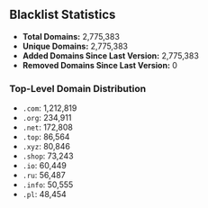 ## Blacklist Statistics

- **Total Domains:** 2,775,383
- **Unique Domains:** 2,775,383
- **Added Domains Since Last Version:** 2,775,383
- **Removed Domains Since Last Version:** 0

### Top-Level Domain Distribution

-  `.com`: 1,212,819
-  `.org`: 234,911
-  `.net`: 172,808
-  `.top`: 86,564
-  `.xyz`: 80,846
-  `.shop`: 73,243
-  `.io`: 60,449
-  `.ru`: 56,487
-  `.info`: 50,555
-  `.pl`: 48,454
